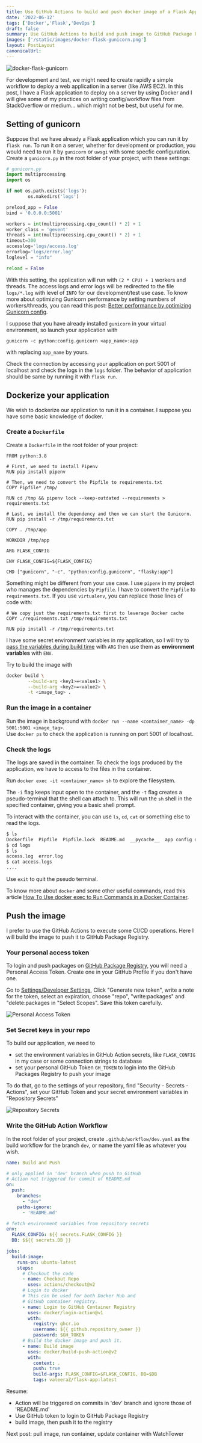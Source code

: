 ```yaml
---
title: Use GitHub Actions to build and push docker image of a Flask App
date: '2022-06-12'
tags: ['Docker','Flask','DevOps']
draft: false
summary: Use GitHub Actions to build and push image to GitHub Package Registry
images: ['/static/images/docker-flask-gunicorn.png']
layout: PostLayout
canonicalUrl:
---
```

![docker-flask-gunicorn](/static/images/docker-flask-gunicorn.png)

For development and test, we might need to create rapidly a simple workflow to deploy a web application in a server (like AWS EC2). In this post, I have a Flask application to deploy on a server by using Docker and I will give some of my practices on writing config/workflow files from StackOverflow or medium... which might not be best, but useful for me.

## Setting of gunicorn

Suppose that we have already a Flask application which you can run it by `flask run`. To run it on a server, whether for development or production, you would need to run it by `gunicorn` or `uwsgi` with some specfic configuration. Create a `gunicorn.py` in the root folder of your project, with these settings:

```python
# gunicorn.py
import multiprocessing
import os

if not os.path.exists('logs'):
        os.makedirs('logs')

preload_app = False
bind = '0.0.0.0:5001'

workers = int(multiprocessing.cpu_count() * 2) + 1
worker_class = 'gevent'
threads = int(multiprocessing.cpu_count() * 2) + 1
timeout=300
accesslog='logs/access.log'
errorlog='logs/error.log'
loglevel = "info"

reload = False
```

With this setting, the application will run with `(2 * CPU) + 1` workers and threads. The access logs and error logs will be redirected to the file `logs/*.log` with level of `INFO` for our development/test use case.
To know more about optimizing Gunicorn performance by setting numbers of workers/threads, you can read this post: [Better performance by optimizing Gunicorn config](https://medium.com/building-the-system/gunicorn-3-means-of-concurrency-efbb547674b7).

I suppose that you have already installed `gunicorn` in your virtual environment, so launch your application with

`gunicorn -c python:config.gunicorn <app_name>:app`

with replacing `app_name` by yours.

Check the connection by accessing your application on port 5001 of localhost and check the logs in the `logs` folder. The behavior of application should be same by running it with `flask run`.

## Dockerize your application

We wish to dockerize our application to run it in a container. I suppose you have some basic knowledge of docker.

### Create a `Dockerfile`

Create a `Dockerfile` in the root folder of your project:

```docker
FROM python:3.8

# First, we need to install Pipenv
RUN pip install pipenv

# Then, we need to convert the Pipfile to requirements.txt
COPY Pipfile* /tmp/

RUN cd /tmp && pipenv lock --keep-outdated --requirements > requirements.txt

# Last, we install the dependency and then we can start the Gunicorn.
RUN pip install -r /tmp/requirements.txt

COPY . /tmp/app

WORKDIR /tmp/app

ARG FLASK_CONFIG

ENV FLASK_CONFIG=${FLASK_CONFIG}

CMD ["gunicorn", "-c", "python:config.gunicorn", "flasky:app"]
```

Something might be different from your use case. I use `pipenv` in my project who manages the dependencies by `Pipfile`. I have to convert the `Pipfile` to `requirements.txt`. If you use `virtualenv`, you can replace those lines of code with:

```Docker
# We copy just the requirements.txt first to leverage Docker cache
COPY ./requirements.txt /tmp/requirements.txt

RUN pip install -r /tmp/requirements.txt
```

I have some secret environment variables in my application, so I will try to [pass the variables during build time](https://blog.bitsrc.io/how-to-pass-environment-info-during-docker-builds-1f7c5566dd0e) with `ARG` then use them as **environment variables** with `ENV`.

Try to build the image with

```sh
docker build \
        --build-arg <key1>=<value1> \
        --build-arg <key2>=<value2> \
        -t <image_tag> .
```

### Run the image in a container

Run the image in background with `docker run --name <container_name> -dp 5001:5001 <image_tag>`.  
Use `docker ps` to check the application is running on port 5001 of localhost.

### Check the logs

The logs are saved in the container. To check the logs produced by the application, we have to access to the files in the container.

Run `docker exec -it <container_name> sh` to explore the filesystem.

The `-i` flag keeps input open to the container, and the `-t` flag creates a pseudo-terminal that the shell can attach to. This will run the `sh` shell in the specified container, giving you a basic shell prompt.

To interact with the container, you can use `ls`, `cd`, `cat` or something else to read the logs.

```bash
$ ls
Dockerfile  Pipfile  Pipfile.lock  README.md  __pycache__  app config doc  flasky.py logs  migrations
$ cd logs
$ ls
access.log  error.log
$ cat access.logs
....
```

Use `exit` to quit the pseudo terminal.

To know more about `docker` and some other useful commands, read this article [How To Use docker exec to Run Commands in a Docker Container](https://www.digitalocean.com/community/tutorials/how-to-use-docker-exec-to-run-commands-in-a-docker-container).

## Push the image

I prefer to use the GitHub Actions to execute some CI/CD operations. Here I will build the image to push it to GitHub Package Registry.

### Your personal access token

To login and push packages on [GitHub Package Registry](https://github.com/features/packages), you will need a Personal Access Token. Create one in your GitHub Profile if you don't have one.

Go to [Settings/Developer Settings](https://github.com/settings/tokens), Click "Generate new token", write a note for the token, select an expiration, choose "repo", "write:packages" and "delete:packages in "Select Scopes". Save this token carefully.

![Personal Access Token](https://dev.azure.com/zslyvain/9285f0e6-8055-4a5c-aec3-50d9555ac078/_apis/git/repositories/4eb461c6-bb1f-489f-978b-686e8c32decf/items?path=%2F1655556725510_8645.png&versionDescriptor%5BversionOptions%5D=0&versionDescriptor%5BversionType%5D=0&versionDescriptor%5Bversion%5D=master&resolveLfs=true&%24format=octetStream&api-version=5.0)

### Set Secret keys in your repo

To build our application, we need to

- set the environment variables in GitHub Action secrets, like `FLASK_CONFIG` in my case or some connection strings to database
- set your personal GitHub Token `GH_TOKEN` to login into the GitHub Packages Registry to push your image

To do that, go to the settings of your repository, find "Security - Secrets - Actions", set your GitHub Token and your secret environment variables in "Repository Secrets"

![Repository Secrets](https://dev.azure.com/zslyvain/9285f0e6-8055-4a5c-aec3-50d9555ac078/_apis/git/repositories/4eb461c6-bb1f-489f-978b-686e8c32decf/items?path=%2F1655550937342_5643.png&versionDescriptor%5BversionOptions%5D=0&versionDescriptor%5BversionType%5D=0&versionDescriptor%5Bversion%5D=master&resolveLfs=true&%24format=octetStream&api-version=5.0)

### Write the GitHub Action Workflow

In the root folder of your project, create `.github/workflow/dev.yaml` as the build workflow for the branch `dev`, or name the yaml file as whatever you wish.  

```yaml
name: Build and Push

# only applied in 'dev' branch when push to GitHub
# Action not triggered for commit of README.md
on:
  push:
    branches:
      - "dev"
    paths-ignore:
      - 'README.md'

# fetch environment variables from repository secrets
env:
  FLASK_CONFIG: ${{ secrets.FLASK_CONFIG }}
  DB: $${{ secrets.DB }}

jobs:
  build-image:
    runs-on: ubuntu-latest
    steps:
      # Checkout the code
      - name: Checkout Repo
        uses: actions/checkout@v2
      # Login to docker
      # This can be used for both Docker Hub and
      # GitHub container registry.
      - name: Login to GitHub Container Registry
        uses: docker/login-action@v1
        with:
          registry: ghcr.io
          username: ${{ github.repository_owner }}
          password: $GH_TOKEN
      # Build the docker image and push it.
      - name: Build image
        uses: docker/build-push-action@v2
        with:
          context: .
          push: true
          build-args: FLASK_CONFIG=$FLASK_CONFIG, DB=$DB
          tags: valeeraZ/flask-app:latest
```

Resume:

- Action will be triggered on commits in 'dev' branch and ignore those of 'README.md'
- Use GitHub token to login to GitHub Package Registry
- build image, then push it to the registry

Next post: pull image, run container, update container with WatchTower 
